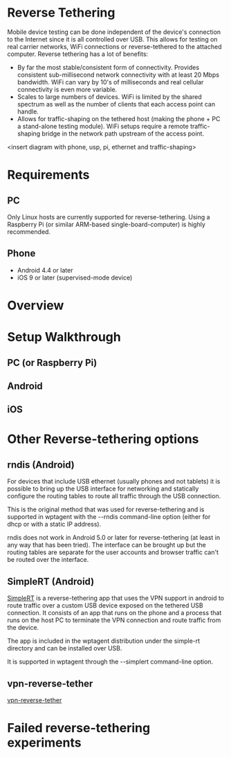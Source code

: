 # Reverse Tethering

Mobile device testing can be done independent of the device's connection to the Internet since it is all controlled over USB.  This allows for testing on real carrier networks, WiFi connections or reverse-tethered to the attached computer.  Reverse tethering has a lot of benefits:

* By far the most stable/consistent form of connectivity.  Provides consistent sub-millisecond network connectivity with at least 20 Mbps bandwidth.  WiFi can vary by 10's of milliseconds and real cellular connectivity is even more variable.
* Scales to large numbers of devices.  WiFi is limited by the shared spectrum as well as the number of clients that each access point can handle.
* Allows for traffic-shaping on the tethered host (making the phone + PC a stand-alone testing module).  WiFi setups require a remote traffic-shaping bridge in the network path upstream of the access point.

<insert diagram with phone, usp, pi, ethernet and traffic-shaping>

# Requirements

## PC
Only Linux hosts are currently supported for reverse-tethering. Using a Raspberry Pi (or similar ARM-based single-board-computer) is highly recommended.

## Phone
* Android 4.4 or later
* iOS 9 or later (supervised-mode device)

# Overview

# Setup Walkthrough

## PC (or Raspberry Pi)

## Android

## iOS

# Other Reverse-tethering options

## rndis (Android)
For devices that include USB ethernet (usually phones and not tablets) it is possible to bring up the USB interface for networking and statically configure the routing tables to route all traffic through the USB connection.

This is the original method that was used for reverse-tethering and is supported in wptagent with the --rndis command-line option (either for dhcp or with a static IP address).

rndis does not work in Android 5.0 or later for reverse-tethering (at least in any way that has been tried).  The interface can be brought up but the routing tables are separate for the user accounts and browser traffic can't be routed over the interface.

## SimpleRT (Android)
[SimpleRT](https://github.com/vvviperrr/SimpleRT) is a reverse-tethering app that uses the VPN support in android to route traffic over a custom USB device exposed on the tethered USB connection.  It consists of an app that runs on the phone and a process that runs on the host PC to terminate the VPN connection and route traffic from the device.

The app is included in the wptagent distribution under the simple-rt directory and can be installed over USB.

It is supported in wptagent through the --simplert command-line option.

## vpn-reverse-tether
[vpn-reverse-tether](https://github.com/google/vpn-reverse-tether/) 

# Failed reverse-tethering experiments